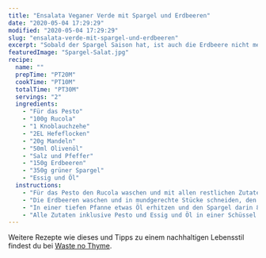```yaml
---
title: "Ensalata Veganer Verde mit Spargel und Erdbeeren"
date: "2020-05-04 17:29:29"
modified: "2020-05-04 17:29:29"
slug: "ensalata-verde-mit-spargel-und-erdbeeren"
excerpt: "Sobald der Spargel Saison hat, ist auch die Erdbeere nicht mehr weit. Beides in Kombination schmeckt ganz himmlisch, zum Beispiel als kalter Salat. "
featuredImage: "Spargel-Salat.jpg"
recipe:
  name: ""
  prepTime: "PT20M"
  cookTime: "PT10M"
  totalTime: "PT30M"
  servings: "2"
  ingredients:
    - "Für das Pesto"
    - "100g Rucola"
    - "1 Knoblauchzehe"
    - "2EL Hefeflocken"
    - "20g Mandeln"
    - "50ml Olivenöl"
    - "Salz und Pfeffer"
    - "150g Erdbeeren"
    - "350g grüner Spargel"
    - "Essig und Öl"
  instructions:
    - "Für das Pesto den Rucola waschen und mit allen restlichen Zutaten in einem Mixer zu einer Paste verarbeiten. Mit Salz und Pfeffer abschmecken und beiseite stellen."
    - "Die Erdbeeren waschen und in mundgerechte Stücke schneiden, den grünen Spargel waschen und etwa 1cm an den Enden abschneiden. Danach in etwa 4cm lange Stücke schneiden."
    - "In einer tiefen Pfanne etwas Öl erhitzen und den Spargel darin 8-10 Minuten bissfest braten."
    - "Alle Zutaten inklusive Pesto und Essig und Öl in einer Schüssel miteinander vermischen und etwa 20 Minuten im Kühlschrank durchziehen lassen."
---
```


Weitere Rezepte wie dieses und Tipps zu einem nachhaltigen Lebensstil findest du bei [Waste no Thyme](https://wastenothyme.com).